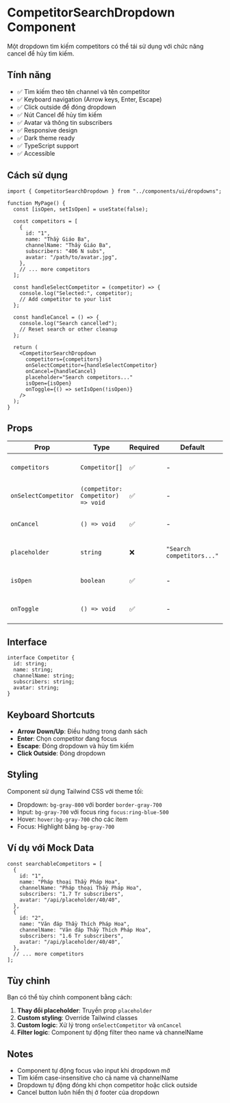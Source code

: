 # CompetitorSearchDropdown Component

Một dropdown tìm kiếm competitors có thể tái sử dụng với chức năng cancel để hủy tìm kiếm.

## Tính năng

- ✅ Tìm kiếm theo tên channel và tên competitor
- ✅ Keyboard navigation (Arrow keys, Enter, Escape)
- ✅ Click outside để đóng dropdown
- ✅ Nút Cancel để hủy tìm kiếm
- ✅ Avatar và thông tin subscribers
- ✅ Responsive design
- ✅ Dark theme ready
- ✅ TypeScript support
- ✅ Accessible

## Cách sử dụng

```tsx
import { CompetitorSearchDropdown } from "../components/ui/dropdowns";

function MyPage() {
  const [isOpen, setIsOpen] = useState(false);

  const competitors = [
    {
      id: "1",
      name: "Thầy Giáo Ba",
      channelName: "Thầy Giáo Ba",
      subscribers: "406 N subs",
      avatar: "/path/to/avatar.jpg",
    },
    // ... more competitors
  ];

  const handleSelectCompetitor = (competitor) => {
    console.log("Selected:", competitor);
    // Add competitor to your list
  };

  const handleCancel = () => {
    console.log("Search cancelled");
    // Reset search or other cleanup
  };

  return (
    <CompetitorSearchDropdown
      competitors={competitors}
      onSelectCompetitor={handleSelectCompetitor}
      onCancel={handleCancel}
      placeholder="Search competitors..."
      isOpen={isOpen}
      onToggle={() => setIsOpen(!isOpen)}
    />
  );
}
```

## Props

| Prop                 | Type                               | Required | Default                   | Mô tả                             |
| -------------------- | ---------------------------------- | -------- | ------------------------- | --------------------------------- |
| `competitors`        | `Competitor[]`                     | ✅       | -                         | Danh sách competitors để tìm kiếm |
| `onSelectCompetitor` | `(competitor: Competitor) => void` | ✅       | -                         | Callback khi chọn competitor      |
| `onCancel`           | `() => void`                       | ✅       | -                         | Callback khi nhấn Cancel          |
| `placeholder`        | `string`                           | ❌       | `"Search competitors..."` | Placeholder cho input tìm kiếm    |
| `isOpen`             | `boolean`                          | ✅       | -                         | Trạng thái mở/đóng dropdown       |
| `onToggle`           | `() => void`                       | ✅       | -                         | Callback để toggle dropdown       |

## Interface

```tsx
interface Competitor {
  id: string;
  name: string;
  channelName: string;
  subscribers: string;
  avatar: string;
}
```

## Keyboard Shortcuts

- **Arrow Down/Up**: Điều hướng trong danh sách
- **Enter**: Chọn competitor đang focus
- **Escape**: Đóng dropdown và hủy tìm kiếm
- **Click Outside**: Đóng dropdown

## Styling

Component sử dụng Tailwind CSS với theme tối:

- Dropdown: `bg-gray-800` với border `border-gray-700`
- Input: `bg-gray-700` với focus ring `focus:ring-blue-500`
- Hover: `hover:bg-gray-700` cho các item
- Focus: Highlight bằng `bg-gray-700`

## Ví dụ với Mock Data

```tsx
const searchableCompetitors = [
  {
    id: "1",
    name: "Pháp thoại Thầy Pháp Hoa",
    channelName: "Pháp thoại Thầy Pháp Hoa",
    subscribers: "1.7 Tr subscribers",
    avatar: "/api/placeholder/40/40",
  },
  {
    id: "2",
    name: "Văn đáp Thầy Thích Pháp Hoa",
    channelName: "Văn đáp Thầy Thích Pháp Hoa",
    subscribers: "1.6 Tr subscribers",
    avatar: "/api/placeholder/40/40",
  },
  // ... more competitors
];
```

## Tùy chỉnh

Bạn có thể tùy chỉnh component bằng cách:

1. **Thay đổi placeholder**: Truyền prop `placeholder`
2. **Custom styling**: Override Tailwind classes
3. **Custom logic**: Xử lý trong `onSelectCompetitor` và `onCancel`
4. **Filter logic**: Component tự động filter theo name và channelName

## Notes

- Component tự động focus vào input khi dropdown mở
- Tìm kiếm case-insensitive cho cả name và channelName
- Dropdown tự động đóng khi chọn competitor hoặc click outside
- Cancel button luôn hiển thị ở footer của dropdown
